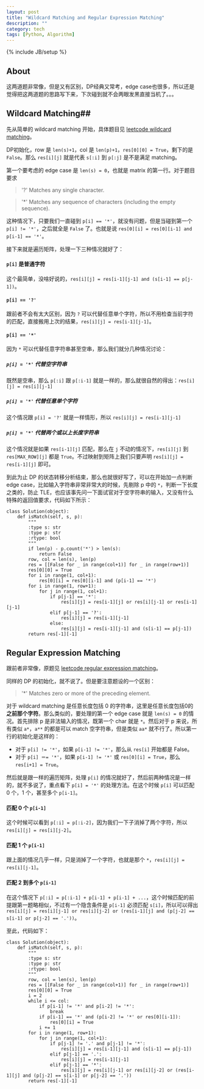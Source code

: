```yaml
---
layout: post
title: "Wildcard Matching and Regular Expression Matching"
description: ""
category: tech
tags: [Python, Algorithm]
---
```

{% include JB/setup %}

## About ##
这两道题非常像，但是又有区别，DP经典又常考，edge case也很多，所以还是觉得把这两道题的思路写下来，下次碰到就不会两眼发黑直接当机了。。。

## Wildcard Matching##
先从简单的 wildcard matching 开始，具体题目见 [leetcode wildcard matching](https://leetcode.com/problems/wildcard-matching/)。

DP初始化，row 是 `len(s)+1`，col 是 `len(p)+1`，`res[0][0] = True`，剩下的是 `False`。那么 `res[i][j]` 就是代表 `s[:i]` 到 `p[:j]` 是不是满足 matching。

第一个要考虑的 edge case 是 `len(s) = 0`，也就是 matrix 的第一行。对于题目要求
> '?' Matches any single character.

> '*' Matches any sequence of characters (including the empty sequence).

这种情况下，只要我们一直碰到 `p[i] == '*'`，就没有问题，但是当碰到第一个 `p[i] != '*'`，之后就全是 `False` 了。也就是说 `res[0][i] = res[0][i-1] and p[i-1] == '*'`。

接下来就是遍历矩阵，处理一下三种情况就好了：

#### `p[i]` 是普通字符 ####
这个最简单，没啥好说的，`res[i][j] = res[i-1][j-1] and (s[i-1] == p[j-1])`。

#### `p[i] == '?'` ####
跟前者不会有太大区别，因为 `?` 可以代替任意单个字符，所以不用检查当前字符的匹配，直接搬用上次的结果，`res[i][j] = res[i-1][j-1]`。

#### `p[i] == '*'` ####
因为 `*` 可以代替任意字符串甚至空串，那么我们就分几种情况讨论：

##### `p[i] = '*'` 代替空字符串 #####
既然是空串，那么 `p[:i]` 跟 `p[:i-1]` 就是一样的，那么就很自然的得出：`res[i][j] = res[i][j-1]`

##### `p[i] = '*'` 代替任意单个字符 #####
这个情况跟 `p[i] = '?'` 就是一样情形，所以 `res[i][j] = res[i-1][j-1]`

##### `p[i] = '*'` 代替两个或以上长度字符串 #####
这个情况就是如果 `res[i-1][j]` 匹配，那么在 `j` 不动的情况下，`res[i][j]` 到 `res[MAX_ROW][j]` 都是 `True`。不过映射到矩阵上我们只要声明 `res[i][j] = res[i-1][j]` 即可。

到此为止 DP 的状态转移分析结束，那么也就很好写了，可以在开始加一点判断 edge case，比如输入字符串非常非常大的时候，先剔除 p 中的 `*`，判断一下长度之类的，防止 TLE，也应该事先问一下面试官对于空字符串的输入，又没有什么特殊的返回值要求，代码如下所示：

    class Solution(object):
        def isMatch(self, s, p):
            """
            :type s: str
            :type p: str
            :rtype: bool
            """
            if len(p) - p.count('*') > len(s):
                return False
            row, col = len(s), len(p)
            res = [[False for _ in range(col+1)] for _ in range(row+1)]
            res[0][0] = True
            for i in range(1, col+1):
                res[0][i] = res[0][i-1] and (p[i-1] == '*')
            for i in range(1, row+1):
                for j in range(1, col+1):
                    if p[j-1] == '*':
                        res[i][j] = res[i-1][j] or res[i][j-1] or res[i-1][j-1]
                    elif p[j-1] == '?':
                        res[i][j] = res[i-1][j-1]
                    else:
                        res[i][j] = res[i-1][j-1] and (s[i-1] == p[j-1])
            return res[-1][-1]

## Regular Expression Matching ##
跟前者非常像，原题见 [leetcode regular expression matching](https://leetcode.com/problems/regular-expression-matching/)。

同样的 DP 的初始化，就不说了。但是要注意题设的一个区别：
> '*' Matches zero or more of the preceding element.

对于 wildcard matching 是任意长度包括 0 的字符串，这里是任意长度包括0的**之前那个字符**。那么类似的，要处理的第一个 edge case 就是 `len(s) = 0` 的情况。首先排除 p 是非法输入的情况，既第一个 char 就是 `*`。然后对于 p 来说，所有类似 `a*`，`a**` 的都是可以 match 空字符串，但是类似 `aa*` 就不行了。所以第一行的初始化是这样的：

* 对于 `p[i] != '*'`，如果 `p[i-1] != '*'`，那么从 `res[i]` 开始都是 False。
* 对于 `p[i] ＝= '*'`，如果 `p[i-1] != '*'` 或 `res[0][i] = True`，那么 `res[i+1] = True`。

然后就是跟一样的遍历矩阵，处理 `p[i]` 的情况就好了，然后前两种情况是一样的，就不多说了，重点看下 `p[i] = '*'` 的处理方法。在这个时候 `p[i]` 可以匹配 0 个，1 个，甚至多个 `p[i-1]`。

#### 匹配 0 个 `p[i-1]` ####
这个时候可以看到 `p[:i] = p[:i-2]`，因为我们一下子消掉了两个字符，所以 `res[i][j] = res[i][j-2]`。

#### 匹配 1 个 `p[i-1]` ####
跟上面的情况几乎一样，只是消掉了一个字符，也就是那个 `*`，`res[i][j] = res[i][j-1]`。

#### 匹配 2 到多个 `p[i-1]` ####
在这个情况下 `p[:i] = p[:i-1] + p[i-1] + p[i-1] + ...`，这个时候匹配的前提跟第一题略相似，不过有一个隐含条件是 `p[i-1]` 必须匹配 `s[i]`，所以可以得出 `res[i][j] = res[i][j-1] or res[i][j-2] or (res[i-1][j] and (p[j-2] == s[i-1] or p[j-2] == '.'))`。

至此，代码如下：

    class Solution(object):
        def isMatch(self, s, p):
            """
            :type s: str
            :type p: str
            :rtype: bool
            """
            row, col = len(s), len(p)
            res = [[False for _ in range(col+1)] for _ in range(row+1)]
            res[0][0] = True
            i = 2
            while i <= col:
                if p[i-1] != '*' and p[i-2] != '*':
                    break
                if p[i-1] == '*' and (p[i-2] != '*' or res[0][i-1]):
                    res[0][i] = True
                i += 1
            for i in range(1, row+1):
                for j in range(1, col+1):
                    if p[j-1] != '.' and p[j-1] != '*':
                        res[i][j] = res[i-1][j-1] and (s[i-1] == p[j-1])
                    elif p[j-1] == '.':
                        res[i][j] = res[i-1][j-1]
                    elif p[j-1] == '*':
                        res[i][j] = res[i][j-1] or res[i][j-2] or (res[i-1][j] and (p[j-2] == s[i-1] or p[j-2] == '.'))
            return res[-1][-1]
